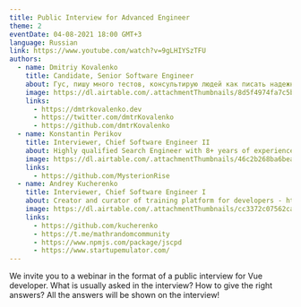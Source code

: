 ```yaml
---
title: Public Interview for Advanced Engineer
theme: 2
eventDate: 04-08-2021 18:00 GMT+3
language: Russian
link: https://www.youtube.com/watch?v=9gLHIYSzTFU
authors:
  - name: Dmitriy Kovalenko
    title: Candidate, Senior Software Engineer
    about: Гус, пишу много тестов, консультирую людей как писать надежные тесты. Разрабатываю тест раннер Cypress.io днем, хакаю ближайший супермаркет ночью.
    image: https://dl.airtable.com/.attachmentThumbnails/8d5f4974fa7c5b94941e086682395e80/9f42a648
    links:
      - https://dmtrkovalenko.dev
      - https://twitter.com/dmtrKovalenko
      - https://github.com/dmtrKovalenko
  - name: Konstantin Perikov
    title: Interviewer, Chief Software Engineer II
    about: Highly qualified Search Engineer with 8+ years of experience in creating, supporting, troubleshooting, enhancing several search solutions based on Solr/Lucene/Elastic stacks in different areas like e-commerce, patents, publishing, finance. Deeply fascinated by DataScience and ML, combining classical information retrieval with advanced NLP/NLU techniques. Passionate opensource community supporter (Maven, OpenJDK, Play Framework, Apache Solr, Indigo, Parso etc)
    image: https://dl.airtable.com/.attachmentThumbnails/46c2b268ba6beaca6e25653e16f65da0/b451a341
    links:
      - https://github.com/MysterionRise
  - name: Andrey Kucherenko
    title: Interviewer, Chief Software Engineer I
    about: Creator and curator of training platform for developers - https://startupemulator.com/. Math.random() community leader - https://t.me/mathrandomcommunity. Engineer with more than 17 years of experience in IT. For the last 10 years I have been working in EPAM company. Main areas of my professional interest are - javascript based technologies, frontend and backend architecture, mobile development, web development, IoT and hardware development, TDD, CI/CD, DevOps, Databases etc. Open source contributor, author and maintainer of popular copy/paste detector named jscpd. I was born in a family of engineers, that’s why I respect different engineering areas ranging from mechanics to IT.
    image: https://dl.airtable.com/.attachmentThumbnails/cc3372c07562ca4ade6345e8e0dc8890/71e703bb
    links:
      - https://github.com/kucherenko
      - https://t.me/mathrandomcommunity
      - https://www.npmjs.com/package/jscpd
      - https://www.startupemulator.com/
---
```


We invite you to a webinar in the format of a public interview for Vue developer.
What is usually asked in the interview?
How to give the right answers?
All the answers will be shown on the interview!

